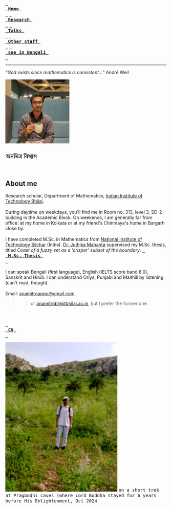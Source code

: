 [<kbd> <br> **Home** <br> </kbd>](home.md) [<kbd> <br> **Research** <br> </kbd>](research.md) [<kbd> <br> **Talks** <br> </kbd>](talks.md) [<kbd> <br> **Other stuff** <br> </kbd>](hobbies.md) [<kbd> <br> **see in Bengali** <br> </kbd>](bn.md)

____

*“God exists since mathematics is consistent...”* André Weil

<img src="picture.jpg" alt="drawing" width="200"/><br><img src="name3.jpg" alt="drawing" width="100"/>

## About me

Research scholar, Department of Mathematics, <a href="https://iitbhilai.ac.in">Indian Institute of Technology Bhilai</a>.
<br><br>
During daytime on weekdays, you'll find me in Room no. 313, level 3, SD-2 building in the Academic Block. On weekends, I am generally far from office: at my home in Kolkata or at my friend's Chinmaya's home in Bargarh close by.
<br><br>
I have completed M.Sc. in Mathematics from <a href="http://maths.nits.ac.in/">National Institute of Technology Silchar</a> (India). [Dr. Juthika Mahanta](http://maths.nits.ac.in/juthika/) supervised my M.Sc. thesis, titled *Coast of a fuzzy set as a 'crisper' subset of the boundary*. [<kbd> <br> **M.Sc. Thesis** <br> </kbd>](files/anamitro_thesis_old.pdf)
<br><br>
I can speak Bengali (first language), English (IELTS score band 8.0), Sanskrit and Hindi. I can understand Oriya, Punjabi and Maithili by listening (can't read, though).
<br><br>
Email: anamitroappu@gmail.com
>> or anamitrob@iitbhilai.ac.in, but I prefer the former one.


<br><br>
[<kbd> <br> **CV** <br> </kbd>](files/anamitro_cv.pdf)

<img src="pictures/pragbodhi.jpg" alt="drawing" width="350"/>
<kbd>on a short trek at Pragbodhi caves (where Lord Buddha stayed for 6 years before His Enlightenment, Oct 2024</kbd>
